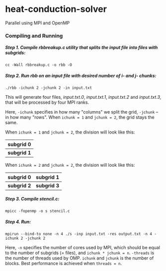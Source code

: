 # heat-conduction-solver
Parallel using MPI and OpenMP

### Compiling and Running
##### Step 1. Compile rbbreakup.c utility that splits the input file into files with subgrids:

``cc -Wall rbbreakup.c -o rbb -O``

##### Step 2. Run rbb on an input file with desired number of i- and j- chunks:

``./rbb -ichunk 2 -jchunk 2 -in input.txt``

This will generate four files, _input.txt.0_, _input.txt.1_, _input.txt.2_ and _input.txt.3_, that will be processed by four MPI ranks.

Here, `-ichunk` specifies in how many "columns" we split the grid, `-jchunk` – in how many "rows". When `ichunk = 1` and `jchunk = 2`, the grid stays the same.

When `ichunk = 1` and `jchunk = 2`, the division will look like this:

| subgrid 0 |
| --- |
| **subgrid 1** |

When `ichunk = 2` and `jchunk = 2`, the division will look like this:

| subgrid 0 | subgrid 1 |
| --- | --- |
| **subgrid 2** | **subgrid 3** |


##### Step 3. Compile stencil.c:

``mpicc -fopenmp -o s stencil.c``

##### Step 4. Run:

``mpirun --bind-to none -n 4 ./s -inp input.txt -res output.txt -n 4 -ichunk 2 -jchunk 2``

Here, `-n` specifies the number of cores used by MPI, which should be equal to the number of subgrids (= files), and `ichunk * jchunk = n`. `-threads` is the number of threads used by OMP. `ichunk` and `jchunk` is the number of blocks. Best performance is achieved when `threads = n`.
